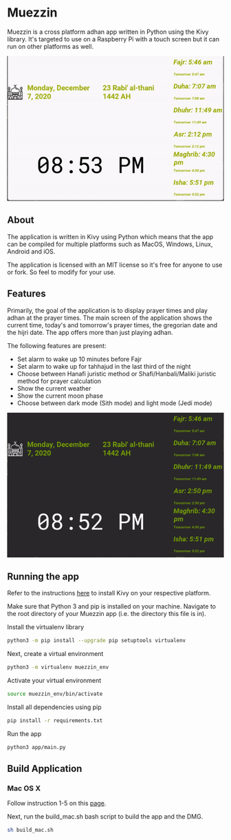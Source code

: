 # Muezzin
Muezzin is a cross platform adhan app written in Python using the Kivy library.
It's targeted to use on a Raspberry Pi with a touch screen but it can run on other platforms as well.

![Alt Text](demos/light_mode_gif.gif)


## About
The application is written in Kivy using Python which means that the app can be compiled for multiple
platforms such as MacOS, Windows, Linux, Android and iOS.

The application is licensed with an MIT license so it's free for anyone to use or fork. So feel to modify for your use.

## Features
Primarily, the goal of the application is to display prayer times and play adhan at the prayer times.
The main screen of the application shows the current time, today's and tomorrow's prayer times,
the gregorian date and the hijri date. The app offers more than just playing adhan. 

The following features are present:

* Set alarm to wake up 10 minutes before Fajr
* Set alarm to wake up for tahhajud in the last third of the night
* Choose between Hanafi juristic method or Shafi/Hanbali/Maliki juristic method for prayer calculation
* Show the current weather
* Show the current moon phase
* Choose between dark mode (Sith mode) and light mode (Jedi mode)

![Alt Text](demos/dark_mode_gif.gif)


## Running the app
Refer to the instructions [here](https://kivy.org/doc/stable/gettingstarted/installation.html)
to install Kivy on your respective platform. 

Make sure that Python 3 and pip is installed on your machine. Navigate to the root directory of your Muezzin app 
(i.e. the directory this file is in).

Install the virtualenv library

```bash
python3 -m pip install --upgrade pip setuptools virtualenv
```

Next, create a virtual environment

```bash
python3 -m virtualenv muezzin_env
```

Activate your virtual environment

```bash
source muezzin_env/bin/activate
```

Install all dependencies using pip

```bash
pip install -r requirements.txt
```

Run the app

```bash
python3 app/main.py
```

## Build Application
### Mac OS X
Follow instruction 1-5 on this [page](https://kivy.org/doc/stable/guide/packaging-osx.html).

Next, run the build_mac.sh bash script to build the app and the DMG.

```bash
sh build_mac.sh
```